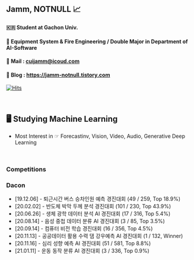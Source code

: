 ## Jamm, NOTNULL 📈

#### 🇰🇷 Student at Gachon Univ. 
#### 🏫 Equipment System & Fire Engineering / Double Major in Department of AI-Software
#### 📨 Mail : cuijamm@icoud.com
#### 📝 Blog : https://jamm-notnull.tistory.com


[![Hits](https://hits.seeyoufarm.com/api/count/incr/badge.svg?url=https%3A%2F%2Fgithub.com%2Fcuijamm&count_bg=%2379C83D&title_bg=%23000000&icon=apple.svg&icon_color=%23FFFFFF&title=HITS&edge_flat=false)](https://hits.seeyoufarm.com)



<br>

## 🖥 Studying Machine Learning
- Most Interest in ☞ Forecastinv, Vision, Video, Audio, Generative Deep Learning






<br>

### Competitions
### Dacon
- [19.12.06] - 퇴근시간 버스 승차인원 예측 경진대회 (49 / 259, Top 18.9%)
- [20.02.02] - 반도체 박막 두께 분석 경진대회 (101 / 230, Top 43.9%)
- [20.06.26] - 생체 광학 데이터 분석 AI 경진대회 (17 / 316, Top 5.4%)
- [20.08.14] - 음성 중첩 데이터 분류 AI 경진대회 (3 / 85, Top 3.5%)
- [20.09.14] - 컴퓨터 비전 학습 경진대회 (16 / 356, Top 4.5%)
- [20.11.13] - 공공데이터 활용 수력 댐 강우예측 AI 경진대회 (1 / 132, Winner)
- [20.11.16] - 심리 성향 예측 AI 경진대회 (51 / 581, Top 8.8%)
- [21.01.11] - 운동 동작 분류 AI 경진대회 (3 / 336, Top 0.9%)





<!--
**cuijamm/cuijamm** is a ✨ _special_ ✨ repository because its `README.md` (this file) appears on your GitHub profile.

Here are some ideas to get you started:

- 🔭 I’m currently working on ...
- 🌱 I’m currently learning ...
- 👯 I’m looking to collaborate on ...
- 🤔 I’m looking for help with ...
- 💬 Ask me about ...
- 📫 How to reach me: ...
- 😄 Pronouns: ...
- ⚡ Fun fact: ...
-->
